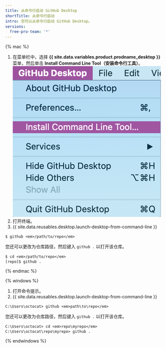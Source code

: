 ```yaml
---
title: 从命令行启动 GitHub Desktop
shortTitle: 从命令行启动
intro: 您可以从命令行启动 GitHub Desktop。
versions:
  free-pro-team: '*'
---
```


{% mac %}

1. 在菜单栏中，选择 **{{ site.data.variables.product.prodname_desktop }}** 菜单，然后单击 **Install Command Line Tool（安装命令行工具）**。 ![在 {{ site.data.variables.product.prodname_desktop }} 下拉菜单中安装命令行工具选项](/assets/images/help/desktop/mac-install-command-line-tool.png)
2. 打开终端。
3. {{ site.data.reusables.desktop.launch-desktop-from-command-line }}

  ```shell
  $ github <em>/path/to/repo</em>
  ```

  您还可以更改为仓库路径，然后键入 `github .` 以打开该仓库。

  ```shell
  $ cd <em>/path/to/repo</em>
  [repo]$ github .
  ```

{% endmac %}

{% windows %}

1. 打开命令提示。
2. {{ site.data.reusables.desktop.launch-desktop-from-command-line }}

  ```shell
  C:\Users\octocat> github <em>path\to\repo</em>
  ```

 您还可以更改为仓库路径，然后键入 `github .` 以打开该仓库。

  ```shell
  C:\Users\octocat> cd <em>repo\myrepo</em>
  C:\Users\octocat\repo\myrepo> github .
  ```

{% endwindows %}
